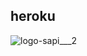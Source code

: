 ## heroku

![logo-sapi___2](https://user-images.githubusercontent.com/61858402/79814019-ce461100-8342-11ea-8609-4c08b08b8018.png)
